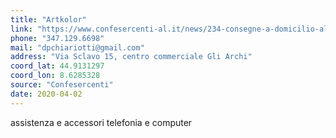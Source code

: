 ```yaml
---
title: "Artkolor"
link: "https://www.confesercenti-al.it/news/234-consegne-a-domicilio-alessandria-lista-aggiornata-al-26-marzo.html"
phone: "347.129.6698"
mail: "dpchiariotti@gmail.com"
address: "Via Sclavo 15, centro commerciale Gli Archi"
coord_lat: 44.9131297
coord_lon: 8.6285328
source: "Confesercenti"
date: 2020-04-02
---
```


assistenza e accessori telefonia e computer
